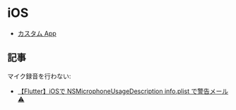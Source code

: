 # iOS

- [カスタム App](CustomApp.md)

## 記事

マイク録音を行わない:

- [【Flutter】iOSで NSMicrophoneUsageDescription info.plist で警告メール⚠️](https://zenn.dev/suzuki_kawasaki/articles/17892ef0df27fe)
